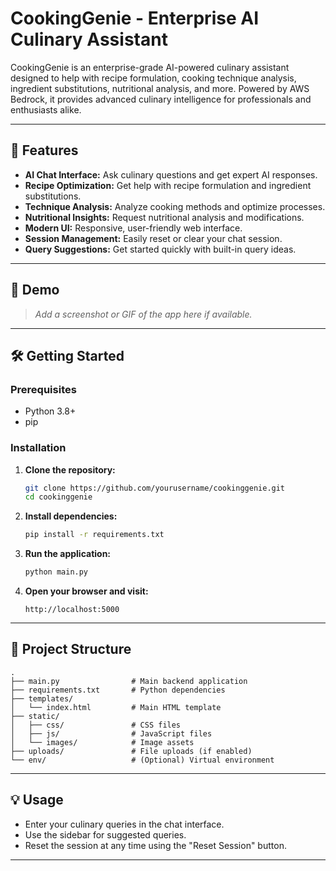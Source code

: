 # CookingGenie - Enterprise AI Culinary Assistant

CookingGenie is an enterprise-grade AI-powered culinary assistant designed to help with recipe formulation, cooking technique analysis, ingredient substitutions, nutritional analysis, and more. Powered by AWS Bedrock, it provides advanced culinary intelligence for professionals and enthusiasts alike.

---

## 🚀 Features

- **AI Chat Interface:** Ask culinary questions and get expert AI responses.
- **Recipe Optimization:** Get help with recipe formulation and ingredient substitutions.
- **Technique Analysis:** Analyze cooking methods and optimize processes.
- **Nutritional Insights:** Request nutritional analysis and modifications.
- **Modern UI:** Responsive, user-friendly web interface.
- **Session Management:** Easily reset or clear your chat session.
- **Query Suggestions:** Get started quickly with built-in query ideas.

---

## 📸 Demo

> _Add a screenshot or GIF of the app here if available._

---

## 🛠️ Getting Started

### Prerequisites

- Python 3.8+
- pip

### Installation

1. **Clone the repository:**
   ```bash
   git clone https://github.com/yourusername/cookinggenie.git
   cd cookinggenie
   ```

2. **Install dependencies:**
   ```bash
   pip install -r requirements.txt
   ```

3. **Run the application:**
   ```bash
   python main.py
   ```

4. **Open your browser and visit:**
   ```
   http://localhost:5000
   ```

---

## 📁 Project Structure

```
.
├── main.py                # Main backend application
├── requirements.txt       # Python dependencies
├── templates/
│   └── index.html         # Main HTML template
├── static/
│   ├── css/               # CSS files
│   ├── js/                # JavaScript files
│   └── images/            # Image assets
├── uploads/               # File uploads (if enabled)
└── env/                   # (Optional) Virtual environment
```

---

## 💡 Usage

- Enter your culinary queries in the chat interface.
- Use the sidebar for suggested queries.
- Reset the session at any time using the "Reset Session" button.

---

